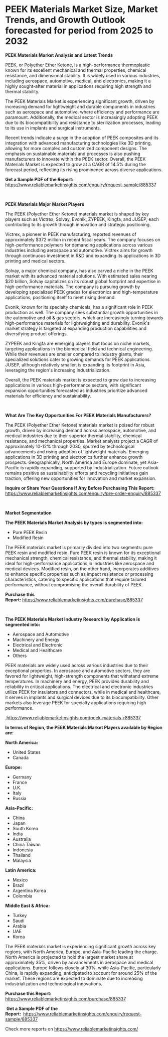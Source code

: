 <p><h1>PEEK Materials Market Size, Market Trends, and Growth Outlook forecasted for period from 2025 to 2032</h1></p><p><strong>PEEK Materials Market Analysis and Latest Trends</strong></p>
<p><p>PEEK, or Polyether Ether Ketone, is a high-performance thermoplastic known for its excellent mechanical and thermal properties, chemical resistance, and dimensional stability. It is widely used in various industries, including aerospace, automotive, medical, and electronics, making it a highly sought-after material in applications requiring high strength and thermal stability.</p><p>The PEEK Materials Market is experiencing significant growth, driven by increasing demand for lightweight and durable components in industries such as aerospace and automotive, where efficiency and performance are paramount. Additionally, the medical sector is increasingly adopting PEEK due to its biocompatibility and resistance to sterilization processes, leading to its use in implants and surgical instruments.</p><p>Recent trends indicate a surge in the adoption of PEEK composites and its integration with advanced manufacturing technologies like 3D printing, allowing for more complex and customized component designs. The emphasis on sustainable materials and processes is also pushing manufacturers to innovate within the PEEK sector. Overall, the PEEK Materials Market is expected to grow at a CAGR of 14.5% during the forecast period, reflecting its rising prominence across diverse applications.</p></p>
<p><strong>Get a Sample PDF of the Report:&nbsp;</strong> <a href="https://www.reliablemarketinsights.com/enquiry/request-sample/885337?utm_campaign=2113&utm_medium=2&utm_source=Github&utm_content=ia&utm_term=30012025&utm_id=peek-materials">https://www.reliablemarketinsights.com/enquiry/request-sample/885337</a></p>
<p>&nbsp;</p>
<p><strong>PEEK Materials Major Market Players</strong></p>
<p><p>The PEEK (Polyether Ether Ketone) materials market is shaped by key players such as Victrex, Solvay, Evonik, ZYPEEK, Kingfa, and JUSEP, each contributing to its growth through innovation and strategic positioning. </p><p>Victrex, a pioneer in PEEK manufacturing, reported revenues of approximately $372 million in recent fiscal years. The company focuses on high-performance polymers for demanding applications across various industries including aerospace and automotive. Victrex aims for growth through continuous investment in R&D and expanding its applications in 3D printing and medical sectors.</p><p>Solvay, a major chemical company, has also carved a niche in the PEEK market with its advanced material solutions. With estimated sales nearing $20 billion, Solvay capitalizes on its robust global footprint and expertise in high-performance materials. The company is pursuing growth by developing specialized PEEK grades for electronics and high-temperature applications, positioning itself to meet rising demand.</p><p>Evonik, known for its specialty chemicals, has a significant role in PEEK production as well. The company sees substantial growth opportunities in the automotive and oil & gas sectors, which are increasingly turning towards high-performance materials for lightweighting and durability. Evonik's market strategy is targeted at expanding production capabilities and diversifying product offerings.</p><p>ZYPEEK and Kingfa are emerging players that focus on niche markets, targeting applications in the biomedical field and technical engineering. While their revenues are smaller compared to industry giants, their specialized solutions cater to growing demands for PEEK applications.  JUSEP, although relatively smaller, is expanding its footprint in Asia, leveraging the region's increasing industrialization.</p><p>Overall, the PEEK materials market is expected to grow due to increasing applications in various high-performance sectors, with significant expansion opportunities forecasted as industries prioritize advanced materials for efficiency and sustainability.</p></p>
<p>&nbsp;</p>
<p><strong>What Are The Key Opportunities For PEEK Materials Manufacturers?</strong></p>
<p><p>The PEEK (Polyether Ether Ketone) materials market is poised for robust growth, driven by increasing demand across aerospace, automotive, and medical industries due to their superior thermal stability, chemical resistance, and mechanical properties. Market analysts project a CAGR of approximately 10-12% through 2030, spurred by technological advancements and rising adoption of lightweight materials. Emerging applications in 3D printing and electronics further enhance growth prospects. Geographically, North America and Europe dominate, yet Asia-Pacific is rapidly expanding, supported by industrialization. Future outlook remains positive as sustainability efforts and recycling initiatives gain traction, offering new opportunities for innovation and market expansion.</p></p>
<p><strong>Inquire or Share Your Questions If Any Before Purchasing This Report:</strong> <a href="https://www.reliablemarketinsights.com/enquiry/pre-order-enquiry/885337?utm_campaign=2113&utm_medium=2&utm_source=Github&utm_content=ia&utm_term=30012025&utm_id=peek-materials">https://www.reliablemarketinsights.com/enquiry/pre-order-enquiry/885337</a></p>
<p>&nbsp;</p>
<p><strong>Market Segmentation</strong></p>
<p><strong>The PEEK Materials Market Analysis by types is segmented into:</strong></p>
<p><ul><li>Pure PEEK Resin</li><li>Modified Resin</li></ul></p>
<p><p>The PEEK materials market is primarily divided into two segments: pure PEEK resin and modified resin. Pure PEEK resin is known for its exceptional mechanical strength, chemical resistance, and thermal stability, making it ideal for high-performance applications in industries like aerospace and medical devices. Modified resin, on the other hand, incorporates additives to enhance specific properties such as impact resistance or processing characteristics, catering to specific applications that require tailored performance, without compromising the overall durability of PEEK.</p></p>
<p><strong>Purchase this Report:&nbsp;</strong><a href="https://www.reliablemarketinsights.com/purchase/885337?utm_campaign=2113&utm_medium=2&utm_source=Github&utm_content=ia&utm_term=30012025&utm_id=peek-materials">https://www.reliablemarketinsights.com/purchase/885337</a></p>
<p>&nbsp;</p>
<p><strong>The PEEK Materials Market Industry Research by Application is segmented into:</strong></p>
<p><ul><li>Aerospace and Automotive</li><li>Machinery and Energy</li><li>Electrical and Electronic</li><li>Medical and Healthcare</li><li>Others</li></ul></p>
<p><p>PEEK materials are widely used across various industries due to their exceptional properties. In aerospace and automotive sectors, they are favored for lightweight, high-strength components that withstand extreme temperatures. In machinery and energy, PEEK provides durability and reliability in critical applications. The electrical and electronic industries utilize PEEK for insulators and connectors, while in medical and healthcare, it serves in implants and surgical devices due to its biocompatibility. Other markets also leverage PEEK for specialty applications requiring high performance.</p></p>
<p><a href="https://www.reliablemarketinsights.com/peek-materials-r885337?utm_campaign=2113&utm_medium=2&utm_source=Github&utm_content=ia&utm_term=30012025&utm_id=peek-materials">&nbsp;https://www.reliablemarketinsights.com/peek-materials-r885337</a></p>
<p><strong>In terms of Region, the PEEK Materials Market Players available by Region are:</strong></p>
<p>
    <p> <strong> North America: </strong>
        <ul>
            <li>United States</li>
            <li>Canada</li>
        </ul>
        </p> 
    <p> <strong> Europe: </strong>
        <ul>
            <li>Germany</li>
            <li>France</li>
            <li>U.K.</li>
            <li>Italy</li>
            <li>Russia</li>
        </ul>
        </p> 
    <p> <strong> Asia-Pacific: </strong>
        <ul>
            <li>China</li>
            <li>Japan</li>
            <li>South Korea</li>
            <li>India</li>
            <li>Australia</li>
            <li>China Taiwan</li>
            <li>Indonesia</li>
            <li>Thailand</li>
            <li>Malaysia</li>
        </ul>
        </p> 
    <p> <strong> Latin America: </strong>
        <ul>
            <li>Mexico</li>
            <li>Brazil</li>
            <li>Argentina Korea</li>
            <li>Colombia</li>
        </ul>
        </p> 
    <p> <strong> Middle East & Africa: </strong>
        <ul>
            <li>Turkey</li>
            <li>Saudi</li>
            <li>Arabia</li>
            <li>UAE</li>
            <li>Korea</li>
        </ul>
    </p>
    </p>
<p><p>The PEEK materials market is experiencing significant growth across key regions, with North America, Europe, and Asia-Pacific leading the charge. North America is projected to hold the largest market share at approximately 35%, driven by advancements in aerospace and medical applications. Europe follows closely at 30%, while Asia-Pacific, particularly China, is rapidly expanding, anticipated to account for around 25% of the market. These regions are expected to dominate due to increasing industrialization and technological innovations.</p></p>
<p><strong>Purchase this Report: </strong><a href="https://www.reliablemarketinsights.com/purchase/885337?utm_campaign=2113&utm_medium=2&utm_source=Github&utm_content=ia&utm_term=30012025&utm_id=peek-materials">https://www.reliablemarketinsights.com/purchase/885337</a></p>
<p>&nbsp;<strong>Get a Sample PDF of the Report:&nbsp;&nbsp;</strong><a href="https://www.reliablemarketinsights.com/enquiry/request-sample/885337?utm_campaign=2113&utm_medium=2&utm_source=Github&utm_content=ia&utm_term=30012025&utm_id=peek-materials">https://www.reliablemarketinsights.com/enquiry/request-sample/885337</a></p>
<p><strong></strong></p>
<p>Check more reports on <a href="https://www.reliablemarketinsights.com/?utm_campaign=2113&utm_medium=2&utm_source=Github&utm_content=ia&utm_term=30012025&utm_id=peek-materials">https://www.reliablemarketinsights.com/</a></p>